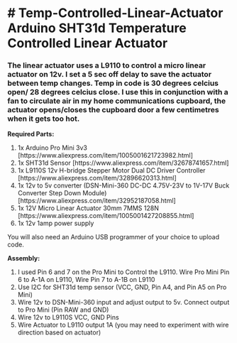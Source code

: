 <h1># Temp-Controlled-Linear-Actuator<br>
 Arduino SHT31d Temperature Controlled Linear Actuator</h1>
 
<h3>The linear actuator uses a L9110 to control a micro linear actuator on 12v. I set a 5 sec off delay to save the actuator between temp changes. Temp in code is 30 degrees celcius open/ 28 degrees celcius close. I use this in conjunction with a fan to circulate air in my home communications cupboard, the actuator opens/closes the cupboard door a few centimetres when it gets too hot.</h3>

<b>Required Parts:</b><br>
<ol>
 <li>1x Arduino Pro Mini 3v3 [https://www.aliexpress.com/item/1005001621723982.html]</li>
 <li>1x SHT31d Sensor [https://www.aliexpress.com/item/32678741657.html]</li>
 <li>1x L9110S 12v H-bridge Stepper Motor Dual DC Driver Controller [https://www.aliexpress.com/item/32896620313.html]</li>
 <li>1x 12v to 5v converter (DSN-Mini-360 DC-DC 4.75V-23V to 1V-17V Buck Converter Step Down Module) [https://www.aliexpress.com/item/32952187058.html]</li>
 <li>1x 12V Micro Linear Actuator 30mm 7MMS 128N [https://www.aliexpress.com/item/1005001427208855.html]</li>
 <li>1x 12v 1amp power supply</li>
 </ol>
 
You will also need an Arduino USB programmer of your choice to upload code.<br>

<b>Assembly:</b><br>
<ol>
<li>I used Pin 6 and 7 on the Pro Mini to Control the L9110. Wire Pro Mini Pin 6 to A-1A on L9110, Wire Pin 7 to A-1B on L9110</li>
<li>Use I2C for SHT31d temp sensor (VCC, GND, Pin A4, and Pin A5 on Pro Mini)</li>
<li>Wire 12v to DSN-Mini-360 input and adjust output to 5v. Connect output to Pro Mini (Pin RAW and GND)</li>
<li>Wire 12v to L9110S VCC, GND Pins</li>
<li>Wire Actuator to L9110 output 1A (you may need to experiment with wire direction based on actuator)</li>
</ol>
